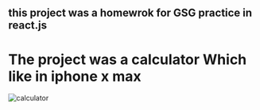 ## this project was a homewrok for GSG practice in react.js 
# The project was a calculator Which like in iphone x max
![calculator](https://lh3.google.com/u/1/d/1SqJvJe3c5mBhWRlflWGvDTmxZxaONv40=w1366-h625-iv1)
